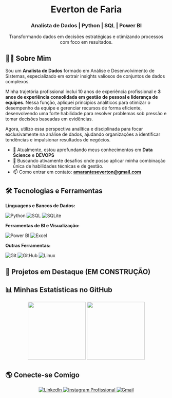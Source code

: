 <div align="center">
  <h1 align="center">Everton de Faria</h1>
  <h3 align="center">Analista de Dados | Python | SQL | Power BI</h3>
  <p align="center">
    Transformando dados em decisões estratégicas e otimizando processos com foco em resultados.
  </p>
</div>

## 👨‍💻 Sobre Mim

Sou um **Analista de Dados** formado em Análise e Desenvolvimento de Sistemas, especializado em extrair insights valiosos de conjuntos de dados complexos.

Minha trajetória profissional inclui 10 anos de experiência profissional e **3 anos de experiência consolidada em gestão de pessoal e liderança de equipes**. Nessa função, apliquei princípios analíticos para otimizar o desempenho da equipe e gerenciar recursos de forma eficiente, desenvolvendo uma forte habilidade para resolver problemas sob pressão e tomar decisões baseadas em evidências.

Agora, utilizo essa perspectiva analítica e disciplinada para focar exclusivamente na análise de dados, ajudando organizações a identificar tendências e impulsionar resultados de negócios.

* 🌱 Atualmente, estou aprofundando meus conhecimentos em **Data Science** e **DEVOPS**
* 🚀 Buscando ativamente desafios onde posso aplicar minha combinação única de habilidades técnicas e de gestão.
* 📫 Como entrar em contato: **amaranteseverton@gmail.com**

## 🛠️ Tecnologias e Ferramentas

<div align="left">
  <p><strong>Linguagens e Bancos de Dados:</strong></p>
  <img src="https://img.shields.io/badge/Python-3776AB?style=for-the-badge&logo=python&logoColor=white" alt="Python">
  <img src="https://img.shields.io/badge/SQL-025E8C?style=for-the-badge&logo=postgresql&logoColor=white" alt="SQL">
  <img src="https://img.shields.io/badge/SQLite-003B57?style=for-the-badge&logo=sqlite&logoColor=white" alt="SQLite">

  <p><strong>Ferramentas de BI e Visualização:</strong></p>
  <img src="https://img.shields.io/badge/PowerBI-F2C811?style=for-the-badge&logo=powerbi&logoColor=black" alt="Power BI">
  <img src="https://img.shields.io/badge/Excel-217346?style=for-the-badge&logo=microsoftexcel&logoColor=white" alt="Excel">

  <p><strong>Outras Ferramentas:</strong></p>
  <img src="https://img.shields.io/badge/Git-F05032?style=for-the-badge&logo=git&logoColor=white" alt="Git">
  <img src="https://img.shields.io/badge/GitHub-181717?style=for-the-badge&logo=github&logoColor=white" alt="GitHub">
  <img src="https://img.shields.io/badge/Linux-FCC624?style=for-the-badge&logo=linux&logoColor=black" alt="Linux">
</div>

## 🚀 Projetos em Destaque (EM CONSTRUÇÃO)


## 📊 Minhas Estatísticas no GitHub

<div align="center">
  <img height="180em" src="https://github-readme-stats.vercel.app/api?username=evertondefaria&show_icons=true&theme=dracula&include_all_commits=true&count_private=true"/>
  <img height="180em" src="https://github-readme-stats.vercel.app/api/top-langs/?username=evertondefaria&layout=compact&langs_count=7&theme=dracula"/>
</div>

## 🌎 Conecte-se Comigo

<p align="center">
  <a href="https://linkedin.com/in/evertondefaria11" target="_blank">
    <img src="https://img.shields.io/badge/LinkedIn-0A66C2?style=for-the-badge&logo=linkedin&logoColor=white" alt="LinkedIn">
  </a>
  <a href="https://instagram.com/everdatasolutions" target="_blank">
    <img src="https://img.shields.io/badge/Instagram_(Profissional)-E4405F?style=for-the-badge&logo=instagram&logoColor=white" alt="Instagram Profissional">
  </a>
  <a href="mailto:amaranteseverton@gmail.com">
    <img src="https://img.shields.io/badge/Gmail-D14836?style=for-the-badge&logo=gmail&logoColor=white" alt="Gmail">
  </a>
</p>
